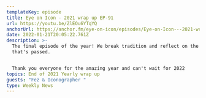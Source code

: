 ```yaml
---
templateKey: episode
title: Eye on Icon - 2021 wrap up EP-91
url: https://youtu.be/ZlEOu6YTqYQ
anchorUrl: https://anchor.fm/eye-on-icon/episodes/Eye-on-Icon---2021-wrap-up-EP-91-e1cbdii/a-a75tt2e
date: 2022-01-21T20:05:22.761Z
description: >-
  The final episode of the year! We break tradition and reflect on the year
  that's passed.


  Thank you everyone for the amazing year and can't wait for 2022
topics: End of 2021 Yearly wrap up
guests: "Fez & Iconographer "
type: Weekly News
---
```

